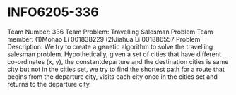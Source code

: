 # INFO6205-336
Team Number: 336
Team Problem: Travelling Salesman Problem
Team member:
(1)Mohao Li 001838229
(2)Jiahua Li 001886557
Problem Description:
We try to create a genetic algorithm to solve the travelling salesman problem.
Hypothetically, given a set of cities that have different co-ordinates (x, y), the constantdeparture and the destination cities is same city but not in the cities set, we try to find the shortest path for a route that begins from the departure city, visits each city once in the cities set and returns to the departure city.
